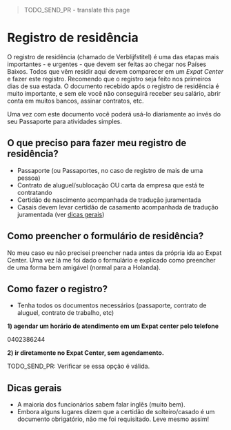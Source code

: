 > TODO_SEND_PR - translate this page

# Registro de residência

O registro de residência (chamado de Verblijfstitel) é uma das etapas mais importantes - e urgentes - que devem ser feitas ao chegar nos Países Baixos. Todos que vêm residir aqui devem comparecer em um _Expat Center_ e fazer este registro. Recomendo que o registro seja feito nos primeiros dias de sua estada. O documento recebido após o registro de residência é muito importante, e sem ele você não conseguirá receber seu salário, abrir conta em muitos bancos, assinar contratos, etc.

Uma vez com este documento você poderá usá-lo diariamente ao invés do seu Passaporte para atividades simples.

## O que preciso para fazer meu registro de residência?

- Passaporte (ou Passaportes, no caso de registro de mais de uma pessoa)
- Contrato de aluguel/sublocação OU carta da empresa que está te contratando
- Certidão de nascimento acompanhada de tradução juramentada
- Casais devem levar certidão de casamento acompanhada de tradução juramentada (ver [dicas gerais](#dicas-gerais))

## Como preencher o formulário de residência?

No meu caso eu não precisei preencher nada antes da própria ida ao Expat Center.
Uma vez lá me foi dado o formulário e explicado como preencher de uma forma bem amigável (normal para a Holanda).

<!-- Abaixo um exemplo de formulário preenchido seguido de explicações: -->
<!-- ![formulario (english)](TODO_SEND_PR) -->

## Como fazer o registro?

- Tenha todos os documentos necessários (passaporte, contrato de aluguel, contrato de trabalho, etc)

**1) agendar um horário de atendimento em um Expat center pelo telefone**

0402386244

**2) ir diretamente no Expat Center, sem agendamento.**

TODO_SEND_PR: Verificar se essa opção é válida.

## Dicas gerais

- A maioria dos funcionários sabem falar inglês (muito bem).
- Embora alguns lugares dizem que a certidão de solteiro/casado é um documento obrigatório, não me foi requisitado. Leve mesmo assim!
